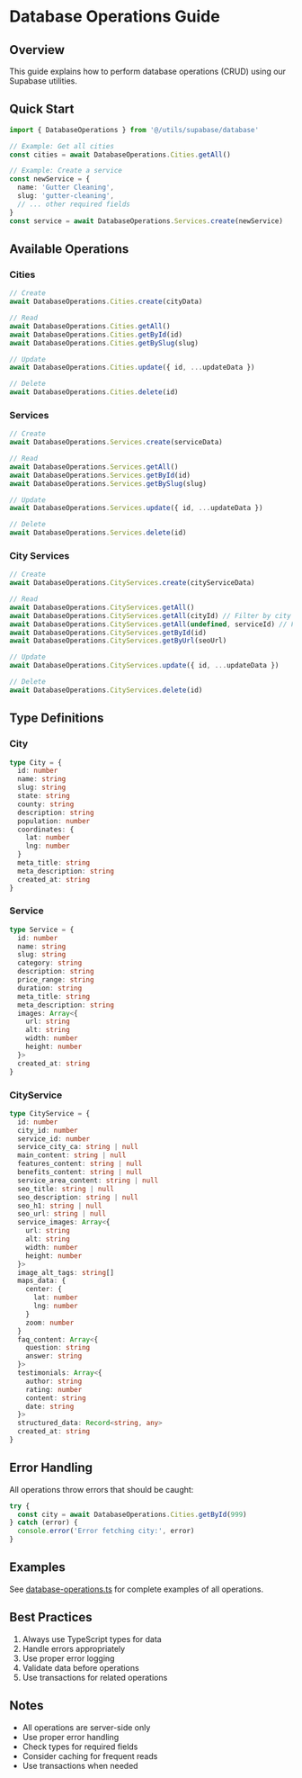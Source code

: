 # Database Operations Guide

## Overview
This guide explains how to perform database operations (CRUD) using our Supabase utilities.

## Quick Start

```typescript
import { DatabaseOperations } from '@/utils/supabase/database'

// Example: Get all cities
const cities = await DatabaseOperations.Cities.getAll()

// Example: Create a service
const newService = {
  name: 'Gutter Cleaning',
  slug: 'gutter-cleaning',
  // ... other required fields
}
const service = await DatabaseOperations.Services.create(newService)
```

## Available Operations

### Cities
```typescript
// Create
await DatabaseOperations.Cities.create(cityData)

// Read
await DatabaseOperations.Cities.getAll()
await DatabaseOperations.Cities.getById(id)
await DatabaseOperations.Cities.getBySlug(slug)

// Update
await DatabaseOperations.Cities.update({ id, ...updateData })

// Delete
await DatabaseOperations.Cities.delete(id)
```

### Services
```typescript
// Create
await DatabaseOperations.Services.create(serviceData)

// Read
await DatabaseOperations.Services.getAll()
await DatabaseOperations.Services.getById(id)
await DatabaseOperations.Services.getBySlug(slug)

// Update
await DatabaseOperations.Services.update({ id, ...updateData })

// Delete
await DatabaseOperations.Services.delete(id)
```

### City Services
```typescript
// Create
await DatabaseOperations.CityServices.create(cityServiceData)

// Read
await DatabaseOperations.CityServices.getAll()
await DatabaseOperations.CityServices.getAll(cityId) // Filter by city
await DatabaseOperations.CityServices.getAll(undefined, serviceId) // Filter by service
await DatabaseOperations.CityServices.getById(id)
await DatabaseOperations.CityServices.getByUrl(seoUrl)

// Update
await DatabaseOperations.CityServices.update({ id, ...updateData })

// Delete
await DatabaseOperations.CityServices.delete(id)
```

## Type Definitions

### City
```typescript
type City = {
  id: number
  name: string
  slug: string
  state: string
  county: string
  description: string
  population: number
  coordinates: {
    lat: number
    lng: number
  }
  meta_title: string
  meta_description: string
  created_at: string
}
```

### Service
```typescript
type Service = {
  id: number
  name: string
  slug: string
  category: string
  description: string
  price_range: string
  duration: string
  meta_title: string
  meta_description: string
  images: Array<{
    url: string
    alt: string
    width: number
    height: number
  }>
  created_at: string
}
```

### CityService
```typescript
type CityService = {
  id: number
  city_id: number
  service_id: number
  service_city_ca: string | null
  main_content: string | null
  features_content: string | null
  benefits_content: string | null
  service_area_content: string | null
  seo_title: string | null
  seo_description: string | null
  seo_h1: string | null
  seo_url: string | null
  service_images: Array<{
    url: string
    alt: string
    width: number
    height: number
  }>
  image_alt_tags: string[]
  maps_data: {
    center: {
      lat: number
      lng: number
    }
    zoom: number
  }
  faq_content: Array<{
    question: string
    answer: string
  }>
  testimonials: Array<{
    author: string
    rating: number
    content: string
    date: string
  }>
  structured_data: Record<string, any>
  created_at: string
}
```

## Error Handling

All operations throw errors that should be caught:

```typescript
try {
  const city = await DatabaseOperations.Cities.getById(999)
} catch (error) {
  console.error('Error fetching city:', error)
}
```

## Examples

See [database-operations.ts](../../examples/database-operations.ts) for complete examples of all operations.

## Best Practices

1. Always use TypeScript types for data
2. Handle errors appropriately
3. Use proper error logging
4. Validate data before operations
5. Use transactions for related operations

## Notes

- All operations are server-side only
- Use proper error handling
- Check types for required fields
- Consider caching for frequent reads
- Use transactions when needed
